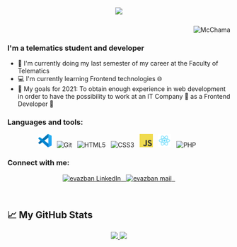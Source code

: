<h1 align="center">
  <a href="https://git.io/typing-svg">
    <img src="https://readme-typing-svg.herokuapp.com?color=%23FF0F0F&center=true&vCenter=true&lines=Hi+there!+%F0%9F%91%80;I'm+Emiliano+%F0%9F%98%8A">
  </a>
</h1>
<p align="right"> 
  <img src="https://komarev.com/ghpvc/?username=mcchama&label=Profile%20views&color=0e75b6&style=flat" alt="McChama" /> 
</p>

### I'm a telematics student and developer
- 📕 I'm currently doing my last semester of my career at the Faculty of Telematics
- 💻 I'm currently learning Frontend technologies 🌐
- 📌 My goals for 2021: To obtain enough experience in web development in order to have the possibility to work at an IT Company 🏢 as a Frontend Developer 💼

### Languages and tools: 

<p align="center">
    <img title="Visual Studio Code" alt="Visual Studio Code" width="30px" src="https://raw.githubusercontent.com/github/explore/80688e429a7d4ef2fca1e82350fe8e3517d3494d/topics/visual-studio-code/visual-studio-code.png" />&nbsp;&nbsp;
    <img title="Git" alt="Git" width="30px" src="https://cdn.icon-icons.com/icons2/2107/PNG/512/file_type_git_icon_130581.png" />&nbsp;&nbsp;
    <img title="HTML5" alt="HTML5" width="30px" src="https://cdn-icons-png.flaticon.com/512/732/732212.png" />&nbsp;&nbsp;
    <img title="CSS3" alt="CSS3" width="30px" src="https://cdn-icons-png.flaticon.com/512/732/732190.png" />&nbsp;&nbsp;
    <img title="JavaScript" alt="JS" width="30px" src="https://raw.githubusercontent.com/github/explore/80688e429a7d4ef2fca1e82350fe8e3517d3494d/topics/javascript/javascript.png" />&nbsp;&nbsp;
    <img title="React Native" alt="React Native" width="30px" src="https://raw.githubusercontent.com/github/explore/80688e429a7d4ef2fca1e82350fe8e3517d3494d/topics/react/react.png" />&nbsp;&nbsp;
    <img title="PHP" alt="PHP" width="30px" src="https://cdn-icons-png.flaticon.com/512/919/919830.png" />&nbsp;&nbsp;
</p>  


### Connect with me:

<p align="center">
 <a href="#">
  <!-- <img alt="my web site" title="My Personal Web Site" width="40px" src="https://img-premium.flaticon.com/png/512/878/premium/878710.png?token=exp=1633637415~hmac=22b38559f2c326cd7c2482983e94f2ba" />&nbsp;&nbsp;
 </a> -->
 <a href="https://www.linkedin.com/in/evazban">
  <img alt="evazban LinkedIn" title="Find me on LinkedIn" width="40px" src="https://static-exp1.licdn.com/sc/h/al2o9zrvru7aqj8e1x2rzsrca" />&nbsp;&nbsp;
 </a>
 <a href="mailto:emilianovazban@gmail.com">
  <img alt="evazban mail" title="Any doubt? Contact Me!" width="40px" src="https://cdn-icons-png.flaticon.com/512/646/646176.png" />&nbsp;&nbsp;
 </a>
</p>

<br />

## &#x1f4c8; My GitHub Stats
<div align="center">
  <a href="https://github.com/mcchama/github-readme-stats">
    <img src="https://github-readme-stats.vercel.app/api/top-langs/?username=mcchama&langs_count=10&hide=html,hack,css&theme=tokyonight" />
  </a>
  <a href="https://github.com/anuraghazra/convoychat">
    <img src="https://github-readme-stats.vercel.app/api/?username=mcchama&count_private=true&theme=tokyonight&showicons=true" />
  </a>
</div>
